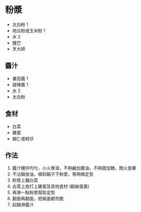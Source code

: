 # 粉漿

- 太白粉 1
- 地瓜粉或玉米粉 1
- 水 2
- 鹽巴
- 烹大師

## 醬汁

- 番茄醬 1
- 甜辣醬 1
- 水 2
- 太白粉

## 食材

- 白菜
- 雞蛋
- 蝦仁或蚵仔

## 作法

1. 醬汁攪拌均勻，小火煮滾，不夠鹹加醬油，不夠甜加糖，關火放著
2. 不沾鍋放油，傾斜鍋子下粉漿，等稍微定型
3. 粉漿上鋪白菜
4. 白菜上放打上雞蛋及其他食材 (戳破蛋黃)
5. 再淋一點粉漿幫助定型
6. 翻面再翻面，把兩面都煎脆
7. 起鍋淋醬汁
